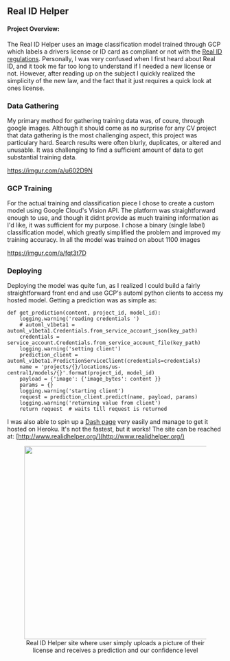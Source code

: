 ## Real ID Helper

#### Project Overview:
The Real ID Helper uses an image classification model trained through GCP which labels a drivers license or ID card as compliant or not with the [Real ID regulations](https://www.dhs.gov/real-id). Personally, I was very confused when I first heard about Real ID, and it took me far too long to understand if I needed a new license or not. However, after reading up on the subject I quickly realized the simplicity of the new law, and the fact that it just requires a quick look at ones license. 

### Data Gathering
My primary method for gathering training data was, of coure, through google images. Although it should come as no surprise for any CV project that data gathering is the most challenging aspect, this project was particulary hard. Search results were often blurly, duplicates, or altered and unusable. It was challenging to find a sufficient amount of data to get substantial training data. 


https://imgur.com/a/u602D9N


### GCP Training
For the actual training and classification piece I chose to create a custom model using Google Cloud's Vision API. The platform was straightforward enough to use, and though it didnt provide as much training information as I'd like, it was sufficient for my purpose. I chose a binary (single label) classification model, which greatly simplified the problem and improved my training accuracy. In all the model was trained on about 1100 images

https://imgur.com/a/fqt3t7D


### Deploying 
Deploying the model was quite fun, as I realized I could build a fairly straightforward front end and use GCP's automl python clients to access my hosted model. Getting a prediction was as simple as:
```
def get_prediction(content, project_id, model_id):
    logging.warning('reading credentials ')
    # automl_v1beta1 = automl_v1beta1.Credentials.from_service_account_json(key_path)
    credentials = service_account.Credentials.from_service_account_file(key_path)
    logging.warning('setting client')
    prediction_client = automl_v1beta1.PredictionServiceClient(credentials=credentials)
    name = 'projects/{}/locations/us-central1/models/{}'.format(project_id, model_id)
    payload = {'image': {'image_bytes': content }}
    params = {}
    logging.warning('starting client')
    request = prediction_client.predict(name, payload, params)
    logging.warning('returning value from client')
    return request  # waits till request is returned
```

I was also able to spin up a [Dash page](https://plotly.com/dash/) very easily and manage to get it hosted on Heroku. It's not the fastest, but it works! The site can be reached at: [http://www.realidhelper.org/](http://www.realidhelper.org/)

<div style="text-align:center">
	<figure>
		<img src="https://imgur.com/a/SSV0qVB" width="450" />
	    <figcaption>Real ID Helper site where user simply uploads a picture of their license and receives a prediction and our confidence level</figcaption>
	</figure>
	</div>

